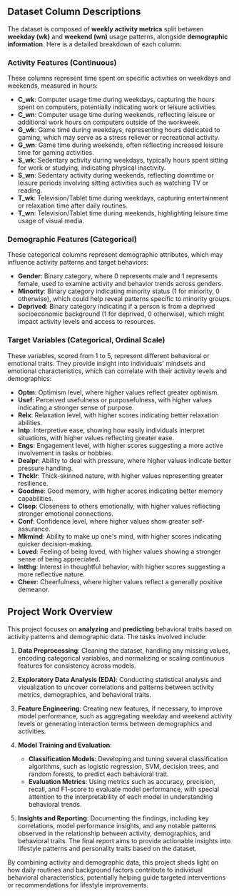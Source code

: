 ## Dataset Column Descriptions

The dataset is composed of **weekly activity metrics** split between **weekday (wk)** and **weekend (wn)** usage patterns, alongside **demographic information**. Here is a detailed breakdown of each column:

### Activity Features (Continuous)

These columns represent time spent on specific activities on weekdays and weekends, measured in hours:

- **C_wk**: Computer usage time during weekdays, capturing the hours spent on computers, potentially indicating work or leisure activities.
- **C_wn**: Computer usage time during weekends, reflecting leisure or additional work hours on computers outside of the workweek.
- **G_wk**: Game time during weekdays, representing hours dedicated to gaming, which may serve as a stress reliever or recreational activity.
- **G_wn**: Game time during weekends, often reflecting increased leisure time for gaming activities.
- **S_wk**: Sedentary activity during weekdays, typically hours spent sitting for work or studying, indicating physical inactivity.
- **S_wn**: Sedentary activity during weekends, reflecting downtime or leisure periods involving sitting activities such as watching TV or reading.
- **T_wk**: Television/Tablet time during weekdays, capturing entertainment or relaxation time after daily routines.
- **T_wn**: Television/Tablet time during weekends, highlighting leisure time usage of visual media.

### Demographic Features (Categorical)

These categorical columns represent demographic attributes, which may influence activity patterns and target behaviors:

- **Gender**: Binary category, where 0 represents male and 1 represents female, used to examine activity and behavior trends across genders.
- **Minority**: Binary category indicating minority status (1 for minority, 0 otherwise), which could help reveal patterns specific to minority groups.
- **Deprived**: Binary category indicating if a person is from a deprived socioeconomic background (1 for deprived, 0 otherwise), which might impact activity levels and access to resources.

### Target Variables (Categorical, Ordinal Scale)

These variables, scored from 1 to 5, represent different behavioral or emotional traits. They provide insight into individuals' mindsets and emotional characteristics, which can correlate with their activity levels and demographics:

- **Optm**: Optimism level, where higher values reflect greater optimism.
- **Usef**: Perceived usefulness or purposefulness, with higher values indicating a stronger sense of purpose.
- **Relx**: Relaxation level, with higher scores indicating better relaxation abilities.
- **Intp**: Interpretive ease, showing how easily individuals interpret situations, with higher values reflecting greater ease.
- **Engs**: Engagement level, with higher scores suggesting a more active involvement in tasks or hobbies.
- **Dealpr**: Ability to deal with pressure, where higher values indicate better pressure handling.
- **Thcklr**: Thick-skinned nature, with higher values representing greater resilience.
- **Goodme**: Good memory, with higher scores indicating better memory capabilities.
- **Clsep**: Closeness to others emotionally, with higher values reflecting stronger emotional connections.
- **Conf**: Confidence level, where higher values show greater self-assurance.
- **Mkmind**: Ability to make up one's mind, with higher scores indicating quicker decision-making.
- **Loved**: Feeling of being loved, with higher values showing a stronger sense of being appreciated.
- **Intthg**: Interest in thoughtful behavior, with higher scores suggesting a more reflective nature.
- **Cheer**: Cheerfulness, where higher values reflect a generally positive demeanor.

## Project Work Overview

This project focuses on **analyzing** and **predicting** behavioral traits based on activity patterns and demographic data. The tasks involved include:

1. **Data Preprocessing**: Cleaning the dataset, handling any missing values, encoding categorical variables, and normalizing or scaling continuous features for consistency across models.

2. **Exploratory Data Analysis (EDA)**: Conducting statistical analysis and visualization to uncover correlations and patterns between activity metrics, demographics, and behavioral traits.

3. **Feature Engineering**: Creating new features, if necessary, to improve model performance, such as aggregating weekday and weekend activity levels or generating interaction terms between demographics and activities.

4. **Model Training and Evaluation**:
   - **Classification Models**: Developing and tuning several classification algorithms, such as logistic regression, SVM, decision trees, and random forests, to predict each behavioral trait.
   - **Evaluation Metrics**: Using metrics such as accuracy, precision, recall, and F1-score to evaluate model performance, with special attention to the interpretability of each model in understanding behavioral trends.

5. **Insights and Reporting**: Documenting the findings, including key correlations, model performance insights, and any notable patterns observed in the relationship between activity, demographics, and behavioral traits. The final report aims to provide actionable insights into lifestyle patterns and personality traits based on the dataset.

By combining activity and demographic data, this project sheds light on how daily routines and background factors contribute to individual behavioral characteristics, potentially helping guide targeted interventions or recommendations for lifestyle improvements.
